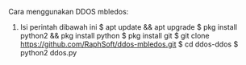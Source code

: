 Cara menggunakan DDOS mbledos:
1. Isi perintah dibawah ini
   $ apt update && apt upgrade
   $ pkg install python2 && pkg install python
   $ pkg install git
   $ git clone https://github.com/RaphSoft/ddos-mbledos.git
   $ cd ddos-ddos
   $ python2 ddos.py
